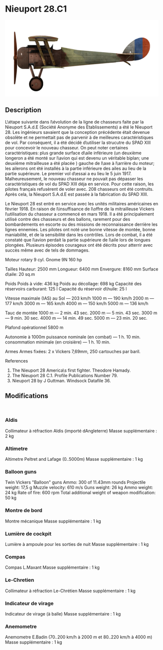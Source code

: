 # Nieuport 28.C1

![nieuport28](../images/nieuport28.png)

## Description

L\étape suivante dans l\évolution de la ligne de chasseurs faite par la Nieuport S.A.d.E (Société Anonyme des Etablissements) a été le Nieuport 28. Les ingénieurs savaient que la conception précédente était devenue obsolète et ne permettait pas de parvenir à de meilleures caractéristiques de vol. Par conséquent, il a été décidé d\utiliser la strucutre du SPAD XIII pour concevoir le nouveau chasseur. On peut noter certaines caractéristiques: plus grande surface d\aile inférieure (un deuxième longeron a été monté sur l\avion qui est devenu un véritable biplan; une deuxième mitrailleuse a été placée ) gauche de l\axe à l\arrière du moteur; les ailerons ont été installés à la partie inférieure des ailes au lieu de la partie supérieure. Le premier vol d\essai a eu lieu le 5 juin 1917. Malheureusement, le nouveau chasseur ne pouvait pas dépasser les caractéristiques de vol du SPAD XIII déja en service. Pour cette raison, les pilotes français refusèrent de voler avec. 208 chasseurs ont été contruits. Après cela, la Nieuport S.A.d.E est passée à la fabrication du SPAD XIII.

Le Nieuport 28 est entré en service avec les unités militaires américaines en février 1918. En raison de l\insuffisance de l\offre de la mitrailleuse Vickers l\utilisation du chasseur a commencé en mars 1918. Il a été principalement utilisé contre des chasseurs et des ballons, rarement pour des bombardements en escorte ou des missions de reconnaissance derrière les lignes ennemies. Les pilotes ont noté une bonne vitesse de montée, bonne maniabilité, et de la sensibilité dans les contrôles. Lors de combat, il a été constaté que l\avion perdait la partie supérieure de l\aile lors de longues plongées. Plusieurs épisodes courageux ont été décrits pour atterrir avec succès même avec de tels de dommages.


Moteur
rotary 9 cyl. Gnome 9N 160 hp

Tailles
Hauteur: 2500 mm
Longueur: 6400 mm
Envergure: 8160 mm
Surface d\aile: 20 sq.m

Poids
Poids à vide: 436 kg
Poids au décollage: 698 kg
Capacité des réservoirs carburant: 125 l
Capacité du réservoir d\huile: 25 l

Vitesse maximale (IAS)
au Sol — 203 km/h
1000 m — 190 km/h
2000 m — 177 km/h
3000 m — 165 km/h
4000 m — 150 km/h
5000 m — 136 km/h

Tauc de montée
1000 m — 2 min. 43 sec.
2000 m — 5 min. 43 sec.
3000 m — 9 min. 30 sec.
4000 m — 14 min. 49 sec.
5000 m — 23 min. 20 sec.

Plafond opérationnel 5800 m

Autonomie à 1000m
puissance nominale (en combat) — 1 h. 10 min.
consommation minimale (en croisière) — 1 h. 10 min.

Armes
Armes fixées: 2 х Vickers 7,69mm, 250 cartouches par baril.

References
1) The Nieuport 28 America\s first fighter. Theodore Hamady.
2) The Nieuport 28 C.1. Profile Publications Number 79.
3) Nieuport 28 by J Guttman. Windsock Datafile 36.

## Modifications
﻿

### Aldis

Collimateur à réfraction Aldis (importé dAngleterre)
Masse supplémentaire : 2 kg
﻿

### Altimetre

Altimetre Peltret and Lafage (0..5000m)
Masse supplémentaire : 1 kg
﻿

### Balloon guns

Twin Vickers "Balloon" guns
Ammo: 300 of 11.43mm rounds
Projectile weight: 17,5 g
Muzzle velocity: 610 m/s
Guns weight: 26 kg
Ammo weight: 24 kg
Rate of fire: 600 rpm
Total additional weight of weapon modification: 50 kg
﻿

### Montre de bord

Montre mécanique
Masse supplémentaire : 1 kg
﻿

### Lumière de cockpit

Lumière à ampoule pour les sorties de nuit
Masse supplémentaire : 1 kg
﻿

### Compas

Compas L.Maxant
Masse supplémentaire : 1 kg
﻿

### Le-Chretien

Collimateur à réfraction Le-Chrétien
Masse supplémentaire : 1 kg
﻿

### Indicateur de virage

Indicateur de virage (à balle)
Masse supplémentaire : 1 kg
﻿

### Anemometre

Anemometre E.Badin (70..200 km/h à 2000 m et 80..220 km/h à 4000 m)
Masse supplémentaire : 1 kg
